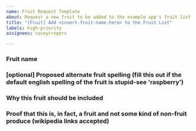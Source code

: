 ```yaml
---
name: Fruit Request Template
about: Request a new fruit to be added to the example app's fruit list.
title: "[Fruit] Add <insert-fruit-name-here> to the Fruit List"
labels: high-priority
assignees: caseycrogers

---
```


### Fruit name

### [optional] Proposed alternate fruit spelling (fill this out if the default english spelling of the fruit is stupid-see 'raspberry')

### Why this fruit should be included

### Proof that this is, in fact, a fruit and not some kind of non-fruit produce (wikipedia links accepted)
